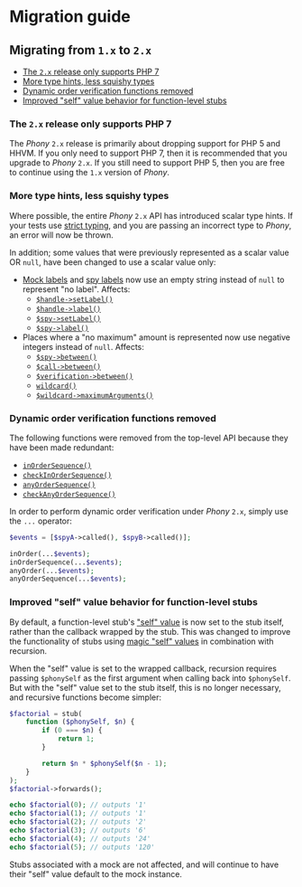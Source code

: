 # Migration guide

## Migrating from `1.x` to `2.x`

- [The `2.x` release only supports PHP 7]
- [More type hints, less squishy types]
- [Dynamic order verification functions removed]
- [Improved "self" value behavior for function-level stubs]

[the `2.x` release only supports php 7]: #the-2x-release-only-supports-php-7
[more type hints, less squishy types]: #more-type-hints-less-squishy-types
[dynamic order verification functions removed]: #dynamic-order-verification-functions-removed
[improved "self" value behavior for function-level stubs]: #improved-self-value-behavior-for-function-level-stubs

### The `2.x` release only supports PHP 7

The *Phony* `2.x` release is primarily about dropping support for PHP 5 and
HHVM. If you only need to support PHP 7, then it is recommended that you upgrade
to *Phony* `2.x`. If you still need to support PHP 5, then you are free to
continue using the `1.x` version of *Phony*.

### More type hints, less squishy types

Where possible, the entire *Phony* `2.x` API has introduced scalar type hints.
If your tests use [strict typing], and you are passing an incorrect type to
*Phony*, an error will now be thrown.

[strict typing]: http://php.net/functions.arguments#functions.arguments.type-declaration.strict

In addition; some values that were previously represented as a scalar value OR
`null`, have been changed to use a scalar value only:

- [Mock labels] and [spy labels] now use an empty string instead of `null` to
  represent "no label". Affects:
    - [`$handle->setLabel()`]
    - [`$handle->label()`]
    - [`$spy->setLabel()`]
    - [`$spy->label()`]
- Places where a "no maximum" amount is represented now use negative integers
  instead of `null`. Affects:
    - [`$spy->between()`]
    - [`$call->between()`]
    - [`$verification->between()`]
    - [`wildcard()`]
    - [`$wildcard->maximumArguments()`]

[mock labels]: http://eloquent-software.com/phony/2.0/#labeling-mocks
[spy labels]: http://eloquent-software.com/phony/2.0/#labeling-spies
[`$handle->setLabel()`]: http://eloquent-software.com/phony/2.0/#handle.setLabel
[`$handle->label()`]: http://eloquent-software.com/phony/2.0/#handle.label
[`$spy->setLabel()`]: http://eloquent-software.com/phony/2.0/#spy.setLabel
[`$spy->label()`]: http://eloquent-software.com/phony/2.0/#spy.label
[`$spy->between()`]: http://eloquent-software.com/phony/2.0/#spy.between
[`$call->between()`]: http://eloquent-software.com/phony/2.0/#call.between
[`$verification->between()`]: http://eloquent-software.com/phony/2.0/#verification.between
[`wildcard()`]: http://eloquent-software.com/phony/2.0/#facade.wildcard
[`$wildcard->maximumArguments()`]: http://eloquent-software.com/phony/2.0/#wildcard.maximumArguments

### Dynamic order verification functions removed

The following functions were removed from the top-level API because they have
been made redundant:

- [`inOrderSequence()`]
- [`checkInOrderSequence()`]
- [`anyOrderSequence()`]
- [`checkAnyOrderSequence()`]

[`inOrderSequence()`]: http://eloquent-software.com/phony/1.0/#facade.inOrderSequence
[`checkInOrderSequence()`]: http://eloquent-software.com/phony/1.0/#facade.checkInOrderSequence
[`anyOrderSequence()`]: http://eloquent-software.com/phony/1.0/#facade.anyOrderSequence
[`checkAnyOrderSequence()`]: http://eloquent-software.com/phony/1.0/#facade.checkAnyOrderSequence

In order to perform dynamic order verification under *Phony* `2.x`, simply use
the `...` operator:

```php
$events = [$spyA->called(), $spyB->called()];

inOrder(...$events);
inOrderSequence(...$events);
anyOrder(...$events);
anyOrderSequence(...$events);
```

### Improved "self" value behavior for function-level stubs

By default, a function-level stub's ["self" value] is now set to the stub
itself, rather than the callback wrapped by the stub. This was changed to
improve the functionality of stubs using [magic "self" values] in combination
with recursion.

When the "self" value is set to the wrapped callback, recursion requires passing
`$phonySelf` as the first argument when calling back into `$phonySelf`. But with
the "self" value set to the stub itself, this is no longer necessary, and
recursive functions become simpler:

```php
$factorial = stub(
    function ($phonySelf, $n) {
        if (0 === $n) {
            return 1;
        }

        return $n * $phonySelf($n - 1);
    }
);
$factorial->forwards();

echo $factorial(0); // outputs '1'
echo $factorial(1); // outputs '1'
echo $factorial(2); // outputs '2'
echo $factorial(3); // outputs '6'
echo $factorial(4); // outputs '24'
echo $factorial(5); // outputs '120'
```

Stubs associated with a mock are not affected, and will continue to have their
"self" value default to the mock instance.

["self" value]: http://eloquent-software.com/phony/2.0/#stub-self-values
[magic "self" values]: http://eloquent-software.com/phony/2.0/#magic-self-values
